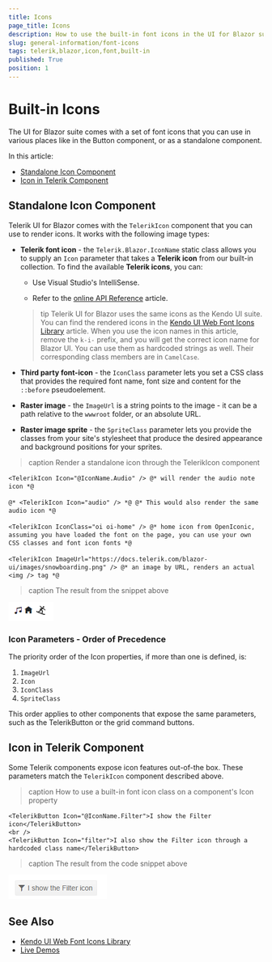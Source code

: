 ```yaml
---
title: Icons
page_title: Icons
description: How to use the built-in font icons in the UI for Blazor suite.
slug: general-information/font-icons
tags: telerik,blazor,icon,font,built-in
published: True
position: 1
---
```


# Built-in Icons

The UI for Blazor suite comes with a set of font icons that you can use in various places like in the Button component, or as a standalone component.

In this article:

* [Standalone Icon Component](#standalone-icon-component)
* [Icon in Telerik Component](#icon-in-telerik-component)



## Standalone Icon Component

Telerik UI for Blazor comes with the `TelerikIcon` component that you can use to render icons. It works with the following image types:

* **Telerik font icon** - the `Telerik.Blazor.IconName` static class allows you to supply an `Icon` parameter that takes a **Telerik icon** from our built-in collection. To find the available **Telerik icons**, you can:

    * Use Visual Studio's IntelliSense.
    
    * Refer to the [online API Reference](https://docs.telerik.com/blazor-ui/api/Telerik.Blazor.IconName) article.

    >tip Telerik UI for Blazor uses the same icons as the Kendo UI suite. You can find the rendered icons in the [Kendo UI Web Font Icons Library](https://docs.telerik.com/kendo-ui/styles-and-layout/icons-web) article. When you use the icon names in this article, remove the `k-i-` prefix, and you will get the correct icon name for Blazor UI. You can use them as hardcoded strings as well. Their corresponding class members are in `CamelCase`.

* **Third party font-icon** - the `IconClass` parameter lets you set a CSS class that provides the required font name, font size and content for the `::before` pseudoelement.

* **Raster image** - the `ImageUrl` is a string points to the image - it can be a path relative to the `wwwroot` folder, or an absolute URL.

* **Raster image sprite** - the `SpriteClass` parameter lets you provide the classes from your site's stylesheet that produce the desired appearance and background positions for your sprites.

>caption Render a standalone icon through the TelerikIcon component

````CSHTML
<TelerikIcon Icon="@IconName.Audio" /> @* will render the audio note icon *@

@* <TelerikIcon Icon="audio" /> *@ @* This would also render the same audio icon *@

<TelerikIcon IconClass="oi oi-home" /> @* home icon from OpenIconic, assuming you have loaded the font on the page, you can use your own CSS classes and font icon fonts *@

<TelerikIcon ImageUrl="https://docs.telerik.com/blazor-ui/images/snowboarding.png" /> @* an image by URL, renders an actual <img /> tag *@
````

>caption The result from the snippet above

![](images/standalone-font-icons.png)

### Icon Parameters - Order of Precedence

The priority order of the Icon properties, if more than one is defined, is:

1. `ImageUrl`
2. `Icon`
3. `IconClass`
4. `SpriteClass`

This order applies to other components that expose the same parameters, such as the TelerikButton or the grid command buttons.

## Icon in Telerik Component

Some Telerik components expose icon features out-of-the box. These parameters match the `TelerikIcon` component described above.

>caption How to use a built-in font icon class on a component's Icon property

````CSHTML
<TelerikButton Icon="@IconName.Filter">I show the Filter icon</TelerikButton>
<br />
<TelerikButton Icon="filter">I also show the Filter icon through a hardcoded class name</TelerikButton>
````

>caption The result from the code snippet above

![](images/telerik-button-with-icon.png)



## See Also

  * [Kendo UI Web Font Icons Library](https://docs.telerik.com/kendo-ui/styles-and-layout/icons-web)
  * [Live Demos](https://demos.telerik.com/blazor-ui/)
